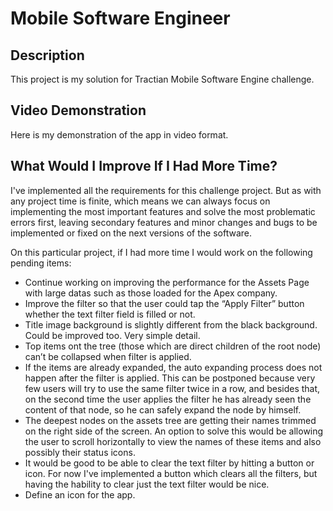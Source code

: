 # Mobile Software Engineer

## Description

This project is my solution for Tractian Mobile Software Engine challenge.

## Video Demonstration

Here is my demonstration of the app in video format.

## What Would I Improve If I Had More Time?

I've implemented all the requirements for this challenge project. But as with any project time is finite, which means we can always focus on implementing the most important features and solve the most problematic errors first, leaving secondary features and minor changes and bugs to be implemented or fixed on the next versions of the software.

On this particular project, if I had more time I would work on the following pending items:

- Continue working on improving the performance for the Assets Page with large datas such as those loaded for the Apex company.
- Improve the filter so that the user could tap the “Apply Filter” button whether the text filter field is filled or not.
- Title image background is slightly different from the black background. Could be improved too. Very simple detail.
- Top items ont the tree (those which are direct children of the root node) can’t be collapsed when filter is applied.
- If the items are already expanded, the auto expanding process does not happen after the filter is applied. This can be postponed because very few users will try to use the same filter twice in a row, and besides that, on the second time the user applies the filter he has already seen the content of that node, so he can safely expand the node by himself.
- The deepest nodes on the assets tree are getting their names trimmed on the right side of the screen. An option to solve this would be allowing the user to scroll horizontally to view the names of these items and also possibly their status icons.
- It would be good to be able to clear the text filter by hitting a button or icon. For now I've implemented a button which clears all the filters, but having the hability to clear just the text filter would be nice.
- Define an icon for the app.
